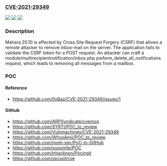 ### [CVE-2021-29349](https://cve.mitre.org/cgi-bin/cvename.cgi?name=CVE-2021-29349)
![](https://img.shields.io/static/v1?label=Product&message=n%2Fa&color=blue)
![](https://img.shields.io/static/v1?label=Version&message=n%2Fa&color=blue)
![](https://img.shields.io/static/v1?label=Vulnerability&message=n%2Fa&color=brighgreen)

### Description

Mahara 20.10 is affected by Cross Site Request Forgery (CSRF) that allows a remote attacker to remove inbox-mail on the server. The application fails to validate the CSRF token for a POST request. An attacker can craft a module/multirecipientnotification/inbox.php pieform_delete_all_notifications request, which leads to removing all messages from a mailbox.

### POC

#### Reference
- https://github.com/0xBaz/CVE-2021-29349/issues/1

#### Github
- https://github.com/ARPSyndicate/cvemon
- https://github.com/SYRTI/POC_to_review
- https://github.com/Vulnmachines/CVE-2021-29349
- https://github.com/WhooAmii/POC_to_review
- https://github.com/nomi-sec/PoC-in-GitHub
- https://github.com/soosmile/POC
- https://github.com/trhacknon/Pocingit
- https://github.com/zecool/cve

